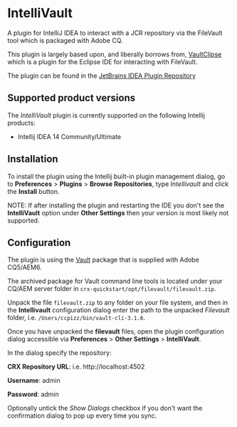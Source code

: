 IntelliVault
============

A plugin for IntelliJ IDEA to interact with a JCR repository via the FileVault tool which is packaged with Adobe CQ.

This plugin is largely based upon, and liberally borrows from, [VaultClipse](http://vaultclipse.sourceforge.net/) which is a plugin for the Eclipse IDE for interacting with FileVault.

The plugin can be found in the [JetBrains IDEA Plugin Repository](http://plugins.jetbrains.com/plugin/7328)

Supported product versions
---------------------------
The *IntelliVault* plugin is currently supported on the following Intellij products:

* Intellij IDEA 14 Community/Ultimate

Installation
-------------
To install the plugin using the Intellij built-in plugin management dialog, go to **Preferences** > **Plugins** > **Browse Repositories**, type *Intellivault* and click the **Install** button.

NOTE: If after installing the plugin and restarting the IDE you don't see the **IntelliVault** option under **Other Settings** then your version is most likely not supported.

Configuration
-------------
The plugin is using the [Vault](http://docs.adobe.com/docs/en/crx/2-3/how_to/how_to_use_the_vlttool.html) package that is supplied with Adobe CQ5/AEM6. 

The archived package for Vault command line tools is located under your CQ/AEM server folder in `crx-quickstart/opt/filevault/filevault.zip`. 

Unpack the file `filevault.zip` to any folder on your file system, and then in the **Intellivault** configuration dialog enter the path to the unpacked *Filevault* folder, i.e. `/Users/ccpizz/bin/vault-cli-3.1.6`.

Once you have unpacked the **filevault** files, open the plugin configuration dialog accessible via **Preferences** > **Other Settings** > **IntelliVault**.

In the dialog specify the repository:

**CRX Repository URL**: i.e. http://localhost:4502

**Username**: admin

**Password**: admin

Optionally untick the *Show Dialogs* checkbox if you don't want the confirmation dialog to pop up every time you sync.

